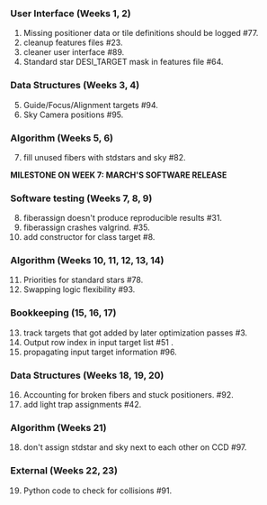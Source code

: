 ###  User Interface (Weeks 1, 2)
1. Missing positioner data or tile definitions should be logged #77.  
2. cleanup features files #23.  
3. cleaner user interface #89.  
4. Standard star DESI_TARGET mask in features file #64.  

### Data Structures (Weeks 3, 4)
5. Guide/Focus/Alignment targets #94.  
6. Sky Camera positions #95.  
 
### Algorithm (Weeks 5, 6)
7. fill unused fibers with stdstars and sky #82.  

**MILESTONE ON WEEK 7: MARCH'S SOFTWARE RELEASE**

### Software testing (Weeks 7, 8, 9)
8. fiberassign doesn't produce reproducible results #31.  
9. fiberassign crashes valgrind. #35.  
10. add constructor for class target #8. 

### Algorithm (Weeks 10, 11, 12, 13, 14)
11. Priorities for standard stars #78.  
12. Swapping logic flexibility #93.  

### Bookkeeping (15, 16, 17)
13. track targets that got added by later optimization passes #3.  
14. Output row index in input target list #51 . 
15. propagating input target information #96.  

### Data Structures (Weeks 18, 19, 20)
16. Accounting for broken fibers and stuck positioners. #92.  
17. add light trap assignments #42. 

### Algorithm (Weeks 21)
18. don't assign stdstar and sky next to each other on CCD #97.  

### External (Weeks 22, 23)
19. Python code to check for collisions #91.  

















